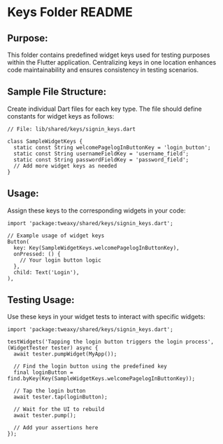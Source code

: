 # Keys Folder README

## Purpose:

This folder contains predefined widget keys used for testing purposes within the Flutter application. Centralizing keys in one location enhances code maintainability and ensures consistency in testing scenarios.

## Sample File Structure:

Create individual Dart files for each key type. The file should define constants for widget keys as follows:

```
// File: lib/shared/keys/signin_keys.dart

class SampleWidgetKeys {
  static const String welcomePagelogInButtonKey = 'login_button';
  static const String usernameFieldKey = 'username_field';
  static const String passwordFieldKey = 'password_field';
  // Add more widget keys as needed
}
```

## Usage:

Assign these keys to the corresponding widgets in your code:

```
import 'package:tweaxy/shared/keys/signin_keys.dart';

// Example usage of widget keys
Button(
  key: Key(SampleWidgetKeys.welcomePagelogInButtonKey),
  onPressed: () {
    // Your login button logic
  },
  child: Text('Login'),
),
```

## Testing Usage:

Use these keys in your widget tests to interact with specific widgets:

```
import 'package:tweaxy/shared/keys/signin_keys.dart';

testWidgets('Tapping the login button triggers the login process', (WidgetTester tester) async {
  await tester.pumpWidget(MyApp());

  // Find the login button using the predefined key
  final loginButton = find.byKey(Key(SampleWidgetKeys.welcomePagelogInButtonKey));

  // Tap the login button
  await tester.tap(loginButton);

  // Wait for the UI to rebuild
  await tester.pump();

  // Add your assertions here
});
```
